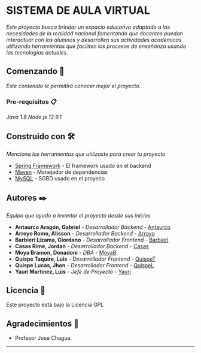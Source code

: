 # SISTEMA DE AULA VIRTUAL

_Este proyecto busca brindar un espacio educativo adaptado a las necesidades de la realidad nacional fomentando que docentes puedan interactuar con los alumnos y desarrollen sus actividades académicas utilizando herramientas que faciliten los procesos de enseñanza usando las tecnologias actuales._

## Comenzando 🚀

_Este contenido te permitirá conocer mejor el proyecto._

### Pre-requisitos 📋

_Java 1.8_
_Node js 12.9.1_

## Construido con 🛠️

_Menciona las herramientas que utilizaste para crear tu proyecto_

* [Spring Framework](https://spring.io/) - El framework usado en el backend
* [Maven](https://maven.apache.org/) - Manejador de dependencias
* [MySQL](https://www.mysql.com/) - SGBD usado en el proyeco

## Autores ✒️

_Equipo que ayudo a levantar el proyecto desde sus inicios_

* **Antaurco Aragón, Gabriel** - *Desarrollador Backend* - [Antaurco](https://github.com/GabrielxGiancarlo)
* **Arroyo Romo, Alisson** - *Desarrollador Backend* - [Arroyo](https://github.com/AlissonKarina)
* **Barbieri Lizama, Giordano** - *Desarrollador Frontend* - [Barbieri]()
* **Casas Rime, Jordan** - *Desarrollador Backend* - [Casas]()
* **Moya Bramon, Donadoni** - *DBA* - [MoyaB](https://github.com/DonadonY9675)
* **Quispe Taquire, Luis** - *Desarrollador Frontend* - [QuispeT]()
* **Quispe Lucas, Jhon** - *Desarrollador Frontend* - [QuispeL]()
* **Yauri Martinez, Luis** - *Jefe de Proyecto* - [Yauri](https://github.com/LuisYauri)

## Licencia 📄

Este proyecto está bajo la Licencia GPL 

## Agradecimientos 🎁

* Profesor Jose Chagua.



---
